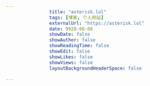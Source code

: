 ---
                title: "asterisk.lol"
                tags: [博客, 个人网站]
                externalUrl: "https://asterisk.lol"
                date: 9928-08-08
                showDate: false
                showAuthor: false
                showReadingTime: false
                showEdit: false
                showLikes: false
                showViews: false
                layoutBackgroundHeaderSpace: false
                ---

